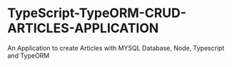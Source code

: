 # TypeScript-TypeORM-CRUD-ARTICLES-APPLICATION
An Application to create Articles with MYSQL Database, Node, Typescript and TypeORM
